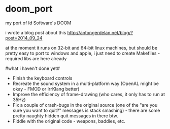 doom_port
=========

my port of Id Software's DOOM

i wrote a blog post about this http://antongerdelan.net/blog/?post=2014_09_24

at the moment it runs on 32-bit and 64-bit linux machines, but should be pretty
easy to port to windows and apple, i just need to create Makefiles - required
libs are here already

#what i haven't done yet#

* Finish the keyboard controls
* Recreate the sound system in a multi-platform way (OpenAL might be okay -
FMOD or IrrKlang better)
* Improve the efficiency of frame-drawing (who cares, it only has to run at
35Hz)
* Fix a couple of crash-bugs in the original source (one of the "are you sure
you want to quit?" messages is stack smashing) - there are some pretty naughty
hidden quit messages in there btw.
* Fiddle with the original code - weapons, baddies, etc.

